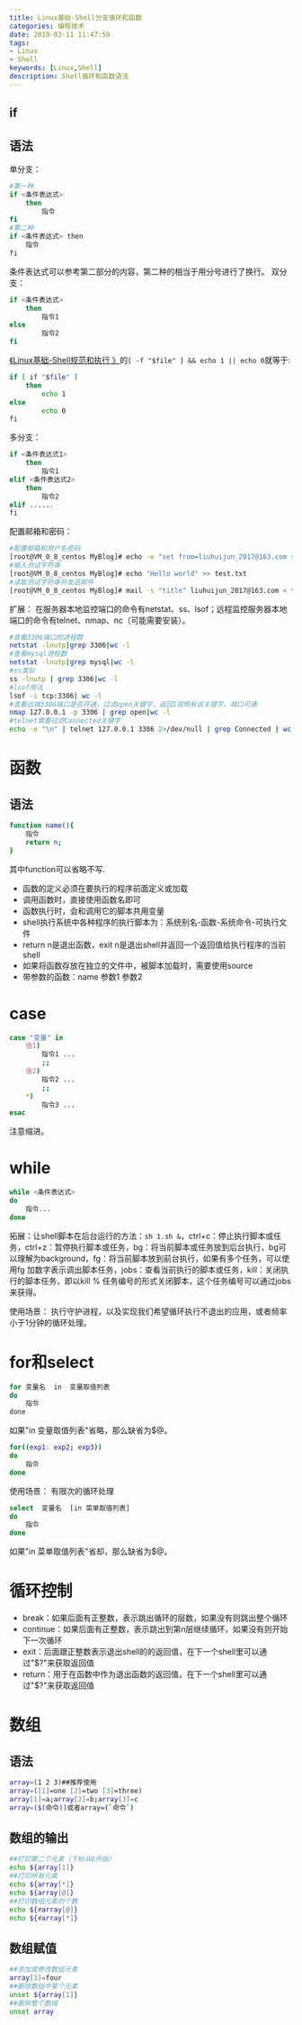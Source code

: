 ```yaml
---
title: Linux基础-Shell分支循环和函数
categories: 编程技术
date: 2019-03-11 11:47:59
tags:
- Linux
- Shell
keywords: [Linux,Shell]
description: Shell循环和函数语法
---
```


## if

## 语法

单分支：

```bash
#第一种
if <条件表达式>
    then
        指令
fi
#第二种
if <条件表达式> then
    指令
fi﻿​
```

<!--more-->

条件表达式可以参考第二部分的内容，第二种的相当于用分号进行了换行。
双分支：

```bash
if <条件表达式>
    then
        指令1
else
        指令2
fi
```

[《Linux基础-Shell规范和执行 》](https://blog.guitar-coder.cn//Linux基础-Shell规范和执行.html
)的`[ -f "$file" ] && echo 1 || echo 0`就等于:

```bash
if [ if "$file" ]
    then
        echo 1
else
        echo 0
fi﻿​
```

多分支：

```bash
if <条件表达式1>
    then 
        指令1
elif <条件表达式2>
    then
        指令2
elif ......
fi﻿​
```

配置邮箱和密码：

```bash
#配置邮箱和用户名密码
[root@VM_0_8_centos MyBlog]# echo -e "set from=liuhuijun_2017@163.com smtp=smtp.163.com \nset smtp-auth-user=liuhuijun_2017@163.com smtp-auth-password=123456 smtp-auth=login" >> /etc/mail.rc
#输入测试字符串
[root@VM_0_8_centos MyBlog]# echo "Hello world" >> test.txt
#读取测试字符串并发送邮件
[root@VM_0_8_centos MyBlog]# mail -s "title" liuhuijun_2017@163.com < test.txt
```

扩展：
在服务器本地监控端口的命令有netstat、ss、lsof；远程监控服务器本地端口的命令有telnet、nmap、nc（可能需要安装）。

```bash
#查看3306端口的进程数
netstat -lnutp|grep 3306|wc -l
#查看mysql进程数
netstat -lnutp|grep mysql|wc -l
#ss类似
ss -lnutp | grep 3306|wc -l
#lsof用法
lsof -i tcp:3306| wc -l
#查看远端3306端口是否开通，过滤open关键字，返回1说明有该关键字，端口可通
nmap 127.0.0.1 -p 3306 | grep open|wc -l
#telnet需要过滤Connected关键字
echo -e "\n" | telnet 127.0.0.1 3306 2>/dev/null | grep Connected | wc -l
```

# 函数

## 语法

```bash
function name(){
    指令
    return n;
}
```

其中function可以省略不写.

* 函数的定义必须在要执行的程序前面定义或加载
* 调用函数时，直接使用函数名即可
* 函数执行时，会和调用它的脚本共用变量
* shell执行系统中各种程序的执行脚本为：系统别名-函数-系统命令-可执行文件
* return n是退出函数，exit n是退出shell并返回一个返回值给执行程序的当前shell
* 如果将函数存放在独立的文件中，被脚本加载时，需要使用source
* 带参数的函数：name 参数1 参数2

# case

```bash
case "变量" in
    值1)
        指令1 ...
        ;;
    值2)
        指令2 ...
        ;;
    *)
        指令3 ...
esac
```

注意缩进。

# while

```bash
while <条件表达式>
do
    指令...
done
```

拓展：让shell脚本在后台运行的方法：`sh 1.sh &`，ctrl+c：停止执行脚本或任务，ctrl+z：暂停执行脚本或任务，bg：将当前脚本或任务放到后台执行，bg可以理解为background，fg：将当前脚本放到前台执行，如果有多个任务，可以使用fg 加数字表示调出脚本任务，jobs：查看当前执行的脚本或任务，kill：关闭执行的脚本任务，即以kill % 任务编号的形式关闭脚本，这个任务编号可以通过jobs来获得。

使用场景：
    执行守护进程，以及实现我们希望循环执行不退出的应用，或者频率小于1分钟的循环处理。

# for和select

```bash
for 变量名  in  变量取值列表
do
    指令
done﻿​
```

如果"in 变量取值列表"省略，那么缺省为$@。

```bash
for((exp1: exp2; exp3))
do
    指令
done
```

使用场景：
    有限次的循环处理

```bash
select  变量名  [in 菜单取值列表]
do
    指令
done
```

如果"in 菜单取值列表"省却，那么缺省为$@。

# 循环控制

* break：如果后面有正整数，表示跳出循环的层数，如果没有则跳出整个循环
* continue：如果后面有正整数，表示跳出到第n层继续循环，如果没有则开始下一次循环
* exit：后面跟正整数表示退出shell的的返回值，在下一个shell里可以通过"$?"来获取返回值
* return：用于在函数中作为退出函数的返回值，在下一个shell里可以通过"$?"来获取返回值   

# 数组

## 语法

```bash
array=(1 2 3)##推荐使用
array=([1]=one [2]=two [3]=three)
array[1]=a;array[2]=b;array[3]=c
array=($(命令))或者array=(`命令`)
```

## 数组的输出

```bash
##打印第二个元素（下标从0开始）
echo ${array[1]}
##打印所有元素
echo ${array[*]}
echo ${array[@]}
##打印数组元素的个数
echo ${#array[@]}
echo ${#array[*]}
```

## 数组赋值

```bash
##添加或修改数组元素
array[3]=four
##删除数组中某个元素
unset ${array[1]}
##删除整个数组
unset array
```
